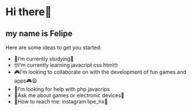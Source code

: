 <h1 aling=center>Hi there👋</h1>
<h2 aling=center>my name is Felipe</h2>



Here are some ideas to get you started:

-  📖I’m currently studying📖
-  🤓I’m currently learning javacript css html🤓
-  🎮I’m looking to collaborate on with the development of fun games and apps🎮😩
-  🤔I’m looking for help with php javacrips 
- 📼Ask me about games or electronic devices📼
- 💌How to reach me: instagram lipe_hx💌


